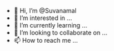 - 👋 Hi, I’m @Suvanamal
- 👀 I’m interested in ...
- 🌱 I’m currently learning ...
- 💞️ I’m looking to collaborate on ...
- 📫 How to reach me ...

<!---
Suvanamal/Suvanamal is a ✨ special ✨ repository because its `README.md` (this file) appears on your GitHub profile.
You can click the Preview link to take a look at your changes.
--->
